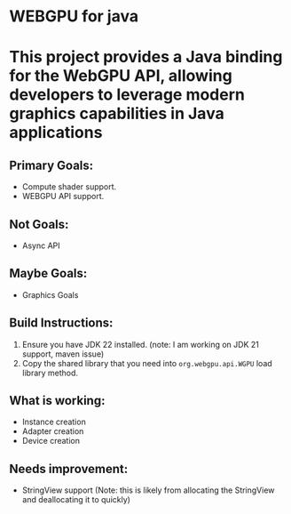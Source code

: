 # WEBGPU for java

# This project provides a Java binding for the WebGPU API, allowing developers to leverage modern graphics capabilities in Java applications

## Primary Goals:
- Compute shader support.
- WEBGPU API support.

## Not Goals:
- Async API

## Maybe Goals:
- Graphics Goals

## Build Instructions:
1. Ensure you have JDK 22 installed. (note: I am working on JDK 21 support, maven issue)
2. Copy the shared library that you need into `org.webgpu.api.WGPU` load library method.

## What is working:

- Instance creation
- Adapter creation
- Device creation

## Needs improvement:
- StringView support (Note: this is likely from allocating the StringView and deallocating it to quickly)